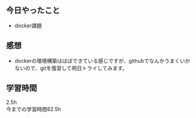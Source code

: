 ## 今日やったこと
- docker課題  

## 感想
- dockerの環境構築はほぼできている感じですが、githubでなんかうまくいかないので、gitを復習して明日トライしてみます。

## 学習時間
2.5h  
今までの学習時間82.5h
